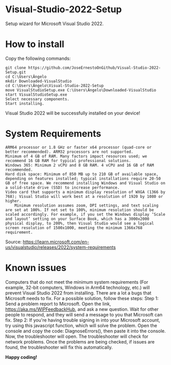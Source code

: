 # Visual-Studio-2022-Setup
Setup wizard for Microsoft Visual Studio 2022.
# How to install
Copy the following commands:
```
git clone https://github.com/JoseErnestoOnGithub/Visual-Studio-2022-Setup.git
cd C:\Users\Ângelo
mkdir Downloaded-VisualStudio
cd C:\Users\Ângelo\Visual-Studio-2022-Setup
move VisualStudioSetup.exe C:\Users\Ângelo\Downloaded-VisualStudio
start VisualStudioSetup.exe
Select necessary components.
Start installing.
```
Visual Studio 2022 will be successfully installed on your device!
# System Requirements

    ARM64 processor or 1.8 GHz or faster x64 processor (quad-core or better recommended). ARM32 processors are not supported.
    Minimum of 4 GB of RAM. Many factors impact resources used; we recommend 16 GB RAM for typical professional solutions.
    Windows 365: Minimum 2 vCPU and 8 GB RAM. 4 vCPU and 16 GB of RAM recommended.
    Hard disk space: Minimum of 850 MB up to 210 GB of available space, depending on features installed; typical installations require 20-50 GB of free space. We recommend installing Windows and Visual Studio on a solid-state drive (SSD) to increase performance.
    Video card that supports a minimum display resolution of WXGA (1366 by 768); Visual Studio will work best at a resolution of 1920 by 1080 or higher.
        Minimum resolution assumes zoom, DPI settings, and text scaling are set at 100%. If not set to 100%, minimum resolution should be scaled accordingly. For example, if you set the Windows display ‘Scale and layout’ setting on your Surface Book, which has a 3000x2000 physical display, to 200%, then Visual Studio would see a logical screen resolution of 1500x1000, meeting the minimum 1366x768 requirement.
        

Source: https://learn.microsoft.com/en-us/visualstudio/releases/2022/system-requirements

# Known issues
Computers that do not meet the minimum system requirements (For example, 32-bit computers, Windows in Arm64 technology, etc.) will prevent Visual Studio 2022 from installing.
There are a lot a bugs that Microsoft needs to fix. For a possible solution, follow these steps:
Step 1: Send a problem report to Microsoft. Open the link, https://aka.ms/WIPFeedbackHub, and ask a new question. Wait for other people to respond, and they will send a message to you that Microsoft can fix.
Step 2: If you're having trouble signing in into your Microsoft account, try using this javascript function, which will solve the problem. Open the console and copy the code: DiagnoseErrors(), then paste it into the console. Now, the troubleshooter will open. The troubleshooter will check for network problems. Once the problems are being checked, if issues are found, the troubleshooter will fix this automatically.

**Happy coding!**
